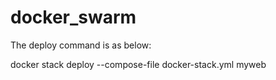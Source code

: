 # docker_swarm

The deploy command is as below:

docker stack deploy --compose-file docker-stack.yml myweb
